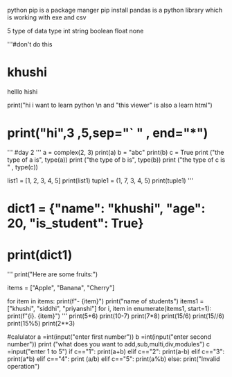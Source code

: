 python 
pip is a package manger
pip install pandas is a python  library which is working with exe and csv

5 type of data  type
int
string
boolean 
float
none


'''#don't do this
# khushi

helllo
hishi


print("hi i want to learn python \n and \"this viewer\" is also a learn html")
# print("hi",3 ,5,sep="` "    , end="*")
'''
#day 2
'''
a = complex(2, 3)
print(a)
b = "abc"
print(b)
c = True
print ("the type of a is", type(a))
print ("the type of b is", type(b))
print ("the type of c is " , type(c))




list1 = [1, 2, 3, 4, 5]
print(list1)
tuple1 = (1, 7, 3, 4, 5)
print(tuple1)
'''
# dict1 = {"name": "khushi", "age": 20, "is_student": True}
# print(dict1)

'''
print("Here are some fruits:")

items = ["Apple", "Banana", "Cherry"]

for item in items:
    print(f"- {item}")
print("name of students")
items1 = ["khushi", "siddhi", "priyanshi"]
for i, item in enumerate(items1, start=1):
    print(f"{i}. {item}") 
    '''
print(5+6)
print(10-7)
print(7*8)
print(15/6)
print(15//6)
print(15%5)
print(2**3)



#calulator
a =int(input("enter first number"))
b =int(input("enter second number"))
print ("what does you want to add,sub,multi,div,modules")
c =input("enter 1 to 5")
if c=="1":
    print(a+b)
elif c=="2":
    print(a-b)
elif c=="3":
    print(a*b)
elif c=="4":
    print (a/b)
elif c=="5":
     print(a%b)
else:
    print("Invalid operation")



